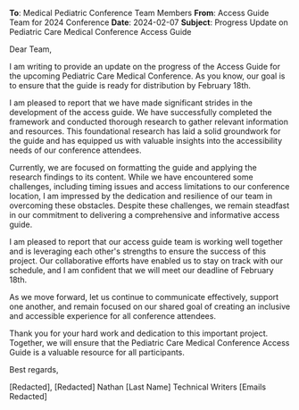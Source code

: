 **To**: Medical Pediatric Conference Team Members
**From**: Access Guide Team for 2024 Conference
**Date**: 2024-02-07
**Subject**: Progress Update on Pediatric Care Medical Conference Access Guide

Dear Team,

I am writing to provide an update on the progress of the Access Guide for the upcoming Pediatric Care Medical Conference. As you know, our goal is to ensure that the guide is ready for distribution by February 18th.

I am pleased to report that we have made significant strides in the development of the access guide. We have successfully completed the framework and conducted thorough research to gather relevant information and resources. This foundational research has laid a solid groundwork for the guide and has equipped us with valuable insights into the accessibility needs of our conference attendees.

Currently, we are focused on formatting the guide and applying the research findings to its content. While we have encountered some challenges, including timing issues and access limitations to our conference location, I am impressed by the dedication and resilience of our team in overcoming these obstacles. Despite these challenges, we remain steadfast in our commitment to delivering a comprehensive and informative access guide.

I am pleased to report that our access guide team is working well together and is leveraging each other's strengths to ensure the success of this project. Our collaborative efforts have enabled us to stay on track with our schedule, and I am confident that we will meet our deadline of February 18th.

As we move forward, let us continue to communicate effectively, support one another, and remain focused on our shared goal of creating an inclusive and accessible experience for all conference attendees.

Thank you for your hard work and dedication to this important project. Together, we will ensure that the Pediatric Care Medical Conference Access Guide is a valuable resource for all participants.

Best regards,

[Redacted], [Redacted] Nathan [Last Name]
Technical Writers
[Emails Redacted]